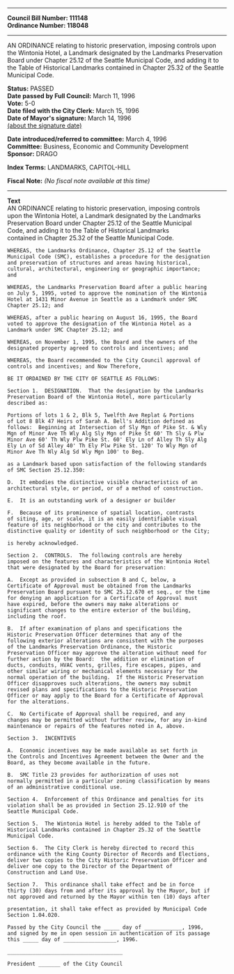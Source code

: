 * * * * *  
  
**Council Bill Number: [](#h0)[](#h2)111148**   
**Ordinance Number: 118048**  
  
* * * * *  
  
AN ORDINANCE relating to historic preservation, imposing controls upon the Wintonia Hotel, a Landmark designated by the Landmarks Preservation Board under Chapter 25.12 of the Seattle Municipal Code, and adding it to the Table of Historical Landmarks contained in Chapter 25.32 of the Seattle Municipal Code.  
  
**Status:** PASSED   
**Date passed by Full Council:** March 11, 1996   
**Vote:** 5-0   
**Date filed with the City Clerk:** March 15, 1996   
**Date of Mayor's signature:** March 14, 1996   
[(about the signature date)](/~public/approvaldate.htm)   
  
  
**Date introduced/referred to committee:** March 4, 1996   
**Committee:** Business, Economic and Community Development   
**Sponsor:** DRAGO   
  
**Index Terms:** LANDMARKS, CAPITOL-HILL  
  
**Fiscal Note:** *(No fiscal note available at this time)*  
  
* * * * *  
  
**Text**  
    AN ORDINANCE relating to historic preservation, imposing controls  
    upon the Wintonia Hotel, a Landmark designated by the Landmarks  
    Preservation Board under Chapter 25.12 of the Seattle Municipal  
    Code, and adding it to the Table of Historical Landmarks  
    contained in Chapter 25.32 of the Seattle Municipal Code.  
  
    WHEREAS, the Landmarks Ordinance, Chapter 25.12 of the Seattle  
    Municipal Code (SMC), establishes a procedure for the designation  
    and preservation of structures and areas having historical,  
    cultural, architectural, engineering or geographic importance;  
    and  
  
    WHEREAS, the Landmarks Preservation Board after a public hearing  
    on July 5, 1995, voted to approve the nomination of the Wintonia  
    Hotel at 1431 Minor Avenue in Seattle as a Landmark under SMC  
    Chapter 25.12; and  
  
    WHEREAS, after a public hearing on August 16, 1995, the Board  
    voted to approve the designation of the Wintonia Hotel as a  
    Landmark under SMC Chapter 25.12; and  
  
    WHEREAS, on November 1, 1995, the Board and the owners of the  
    designated property agreed to controls and incentives; and  
  
    WHEREAS, the Board recommended to the City Council approval of  
    controls and incentives; and Now Therefore,  
  
    BE IT ORDAINED BY THE CITY OF SEATTLE AS FOLLOWS:  
  
    Section 1.  DESIGNATION.  That the designation by the Landmarks  
    Preservation Board of the Wintonia Hotel, more particularly  
    described as:  
  
    Portions of lots 1 & 2, Blk 5, Twelfth Ave Replat & Portions  
    of Lot 8 Blk 47 Heirs of Sarah A. Bell's Addition defined as  
    follows:  Beginning at Intersection of Sly Mgn of Pike St. & Wly  
    Mgn of Minor Ave Th Wly Alg Sly Mgn of Pike St 60' Th Sly & Plw  
    Minor Ave 60' Th Wly Plw Pike St. 60' Ely Ln of Alley Th Sly Alg  
    Ely Ln of Sd Alley 40' Th Ely Plw Pike St. 120' To Wly Mgn of  
    Minor Ave Th Nly Alg Sd Wly Mgn 100' to Beg.  
  
    as a Landmark based upon satisfaction of the following standards  
    of SMC Section 25.12.350:  
  
    D.  It embodies the distinctive visible characteristics of an  
    architectural style, or period, or of a method of construction.  
  
    E.  It is an outstanding work of a designer or builder  
  
    F.  Because of its prominence of spatial location, contrasts  
    of siting, age, or scale, it is an easily identifiable visual  
    feature of its neighborhood or the city and contributes to the  
    distinctive quality or identity of such neighborhood or the City;  
  
    is hereby acknowledged.  
  
    Section 2.  CONTROLS.  The following controls are hereby  
    imposed on the features and characteristics of the Wintonia Hotel  
    that were designated by the Board for preservation:  
  
    A.  Except as provided in subsection B and C, below, a  
    Certificate of Approval must be obtained from the Landmarks  
    Preservation Board pursuant to SMC 25.12.670 et seq., or the time  
    for denying an application for a Certificate of Approval must  
    have expired, before the owners may make alterations or  
    significant changes to the entire exterior of the building,  
    including the roof.  
  
    B.  If after examination of plans and specifications the  
    Historic Preservation Officer determines that any of the  
    following exterior alterations are consistent with the purposes  
    of the Landmarks Preservation Ordinance, the Historic  
    Preservation Officer may approve the alteration without need for  
    further action by the Board:  the addition or elimination of  
    ducts, conduits, HVAC vents, grilles, fire escapes, pipes, and  
    other similar wiring or mechanical elements necessary for the  
    normal operation of the building.  If the Historic Preservation  
    Officer disapproves such alterations, the owners may submit  
    revised plans and specifications to the Historic Preservation  
    Officer or may apply to the Board for a Certificate of Approval  
    for the alterations.  
  
    C.  No Certificate of Approval shall be required, and any  
    changes may be permitted without further review, for any in-kind  
    maintenance or repairs of the features noted in A, above.  
  
    Section 3.  INCENTIVES  
  
    A.  Economic incentives may be made available as set forth in  
    the Controls and Incentives Agreement between the Owner and the  
    Board, as they become available in the future.  
  
    B.  SMC Title 23 provides for authorization of uses not  
    normally permitted in a particular zoning classification by means  
    of an administrative conditional use.  
  
    Section 4.  Enforcement of this Ordinance and penalties for its  
    violation shall be as provided in Section 25.12.910 of the  
    Seattle Municipal Code.  
  
    Section 5.  The Wintonia Hotel is hereby added to the Table of  
    Historical Landmarks contained in Chapter 25.32 of the Seattle  
    Municipal Code.  
  
    Section 6.  The City Clerk is hereby directed to record this  
    ordinance with the King County Director of Records and Elections,  
    deliver two copies to the City Historic Preservation Officer and  
    deliver one copy to the Director of the Department of  
    Construction and Land Use.  
  
    Section 7.  This ordinance shall take effect and be in force  
    thirty (30) days from and after its approval by the Mayor, but if  
    not approved and returned by the Mayor within ten (10) days after  
  
    presentation, it shall take effect as provided by Municipal Code  
    Section 1.04.020.  
  
    Passed by the City Council the _____ day of ____________, 1996,  
    and signed by me in open session in authentication of its passage  
    this _____ day of _________________, 1996.  
  
    _____________________________________  
  
    President _______ of the City Council  
